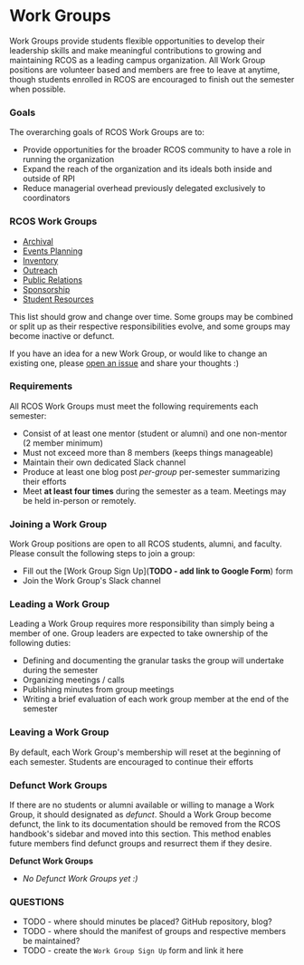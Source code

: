 # Work Groups

Work Groups provide students flexible opportunities to develop their leadership skills and make meaningful contributions to growing and maintaining RCOS as a leading campus organization. All Work Group positions are volunteer based and members are free to leave at anytime, though students enrolled in RCOS are encouraged to finish out the semester when possible.

### Goals
The overarching goals of RCOS Work Groups are to:
- Provide opportunities for the broader RCOS community to have a role in running the organization
- Expand the reach of the organization and its ideals both inside and outside of RPI
- Reduce managerial overhead previously delegated exclusively to coordinators

### RCOS Work Groups
- [Archival](/archival.md)
- [Events Planning](/events_planning.md)
- [Inventory](/inventory.md)
- [Outreach](/outreach.md)
- [Public Relations](/public_relations.md)
- [Sponsorship](/sponsorship.md)
- [Student Resources](/student_resources.md)

This list should grow and change over time. Some groups may be combined or split up as their respective responsibilities evolve, and some groups may become inactive or defunct.

If you have an idea for a new Work Group, or would like to change an existing one, please [open an issue](https://github.com/rcos/handbook/issues/new) and share your thoughts :)

### Requirements
All RCOS Work Groups must meet the following requirements each semester:
- Consist of at least one mentor (student or alumni) and one non-mentor (2 member minimum)
- Must not exceed more than 8 members (keeps things manageable)
- Maintain their own dedicated Slack channel
- Produce at least one blog post  _per-group_ per-semester summarizing their efforts
- Meet **at least four times** during the semester as a team. Meetings may be held in-person or remotely.

### Joining a Work Group
Work Group positions are open to all RCOS students, alumni, and faculty. Please consult the following steps to join a group:
- Fill out the [Work Group Sign Up](__TODO - add link to Google Form__) form
- Join the Work Group's Slack channel

### Leading a Work Group
Leading a Work Group requires more responsibility than simply being a member of one. Group leaders are expected to take ownership of the following duties:
- Defining and documenting the granular tasks the group will undertake during the semester
- Organizing meetings / calls
- Publishing minutes from group meetings
- Writing a brief evaluation of each work group member at the end of the semester

### Leaving a Work Group
By default, each Work Group's membership will reset at the beginning of each semester. Students are encouraged to continue their efforts

### Defunct Work Groups
If there are no students or alumni available or willing to manage a Work Group, it should designated as _defunct_. Should a Work Group become defunct, the link to its documentation should be removed from the RCOS handbook's sidebar and moved into this section. This method enables future members find defunct groups and resurrect them if they desire.

**Defunct Work Groups**
- _No Defunct Work Groups yet :)_

### QUESTIONS
- TODO - where should minutes be placed? GitHub repository, blog?
- TODO - where should the manifest of groups and respective members be maintained?
- TODO - create the `Work Group Sign Up` form and link it here

